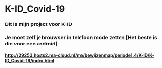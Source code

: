 # K-ID_Covid-19

### Dit is mijn project voor K-ID

### Je moet zelf je brouwser in telefoon mode zetten [Het beste is die voor een android]

#### http://29253.hosts2.ma-cloud.nl/ma/bewijzenmap/periode1.4/K-ID/K-ID_Covid-19/index.html

